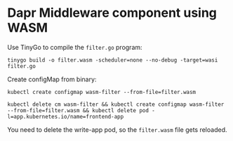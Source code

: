 # Dapr Middleware component using WASM

Use TinyGo to compile the `filter.go` program:

```
tinygo build -o filter.wasm -scheduler=none --no-debug -target=wasi filter.go
```



Create configMap from binary: 

```
kubectl create configmap wasm-filter --from-file=filter.wasm
```

```
kubectl delete cm wasm-filter && kubectl create configmap wasm-filter --from-file=filter.wasm && kubectl delete pod -l=app.kubernetes.io/name=frontend-app
```

You need to delete the write-app pod, so the `filter.wasm` file gets reloaded. 



